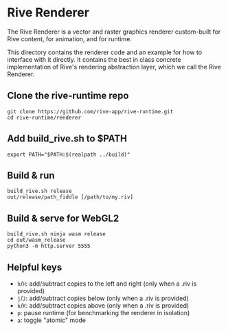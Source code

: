 # Rive Renderer

The Rive Renderer is a vector and raster graphics renderer custom-built for Rive content, for animation, and for runtime.

This directory contains the renderer code and an example for how to interface with it directly. It contains the best in class concrete implementation of Rive's rendering abstraction layer, which we call the Rive Renderer.

## Clone the rive-runtime repo

```
git clone https://github.com/rive-app/rive-runtime.git
cd rive-runtime/renderer
```

## Add build_rive.sh to $PATH

```
export PATH="$PATH:$(realpath ../build)"
```

## Build & run

```
build_rive.sh release
out/release/path_fiddle [/path/to/my.riv]
```

## Build & serve for WebGL2

```
build_rive.sh ninja wasm release
cd out/wasm_release
python3 -m http.server 5555
```

## Helpful keys

- `h`/`H`: add/subtract copies to the left and right (only when a .riv is provided)
- `j`/`J`: add/subtract copies below (only when a .riv is provided)
- `k`/`K`: add/subtract copies above (only when a .riv is provided)
- `p`: pause runtime (for benchmarking the renderer in isolation)
- `a`: toggle "atomic" mode
